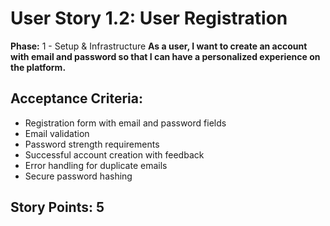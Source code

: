 # User Story 1.2: User Registration

**Phase:** 1 - Setup & Infrastructure
**As a user, I want to create an account with email and password so that I can have a personalized experience on the platform.**

## Acceptance Criteria:
- Registration form with email and password fields
- Email validation
- Password strength requirements
- Successful account creation with feedback
- Error handling for duplicate emails
- Secure password hashing

## Story Points: 5

